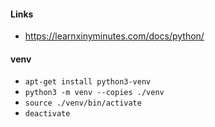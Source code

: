 #### Links
- https://learnxinyminutes.com/docs/python/

#### venv
- `apt-get install python3-venv`
- `python3 -m venv --copies ./venv`
- `source ./venv/bin/activate`
- `deactivate`
